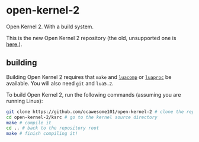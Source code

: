 # open-kernel-2
Open Kernel 2. With a build system.

This is the new Open Kernel 2 repository (the old, unsupported one is [here.](https://github.com/ocawesome101/open-kernel-2-old)).

## building
Building Open Kernel 2 requires that `make` and [`luacomp`](https://github.com/Adorable-Catgirl/luacomp) or [`luaproc`](https://raw.githubusercontent.com/ocawesome101/random-oc-stuff/master/Utils/luaproc.lua) be available. You will also need `git` and `lua5.2`.

To build Open Kernel 2, run the following commands (assuming you are running Linux):
```sh
git clone https://github.com/ocawesome101/open-kernel-2 # clone the repo
cd open-kernel-2/ksrc # go to the kernel source directory
make # compile it
cd .. # back to the repository root
make # finish compiling it!
```
